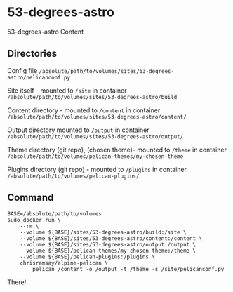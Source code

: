 # 53-degrees-astro
53-degrees-astro Content

## Directories

Config file
`/absolute/path/to/volumes/sites/53-degrees-astro/pelicanconf.py`

Site itself - mounted to `/site` in container
`/absolute/path/to/volumes/sites/53-degrees-astro/build`

Content directory - mounted to `/content` in container
`/absolute/path/to/volumes/sites/53-degrees-astro/content/`

Output directory mounted to `/output` in container
`/absolute/path/to/volumes/sites/53-degrees-astro/output/`

Theme directory (git repo), (chosen theme)- mounted to `/theme` in container
`/absolute/path/to/volumes/pelican-themes/my-chosen-theme`

Plugins directory (git repo) - mounted to `/plugins` in container
`/absolute/path/to/volumes/pelican-plugins/`

## Command

```
BASE=/absolute/path/to/volumes
sudo docker run \
    --rm \
    --volume ${BASE}/sites/53-degrees-astro/build:/site \
    --volume ${BASE}/sites/53-degrees-astro/content:/content \
    --volume ${BASE}/sites/53-degrees-astro/output:/output \
    --volume ${BASE}/pelican-themes/my-chosen-theme:/theme \
    --volume ${BASE}/pelican-plugins:/plugins \
    chrisramsay/alpine-pelican \
        pelican /content -o /output -t /theme -s /site/pelicanconf.py
```

There!        
